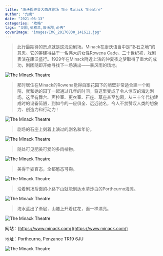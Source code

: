 ```yaml
---
title: "康沃郡绝景大西洋剧场 The Minack Theatre"
author: "九姨"
date: "2021-06-13"
categories: "攻略"
tags: "英国,英格兰,康沃郡,必去"
coverImage: "images/IMG_20170830_141611.jpg"
---
```


>此行最期待的景点就是这海边剧场。Minack在康沃语当中是“多石之地”的意思。它的筹建得益于一名伟大的女性Rowena Cade。二十世纪初，戏剧表演在康沃盛行。1929年在Minack附近上演的仲夏夜之梦取得了重大的成功，剧团随即开始寻找下一场演出——暴风雨的场地。

![The Minack Theatre](images/IMG_20170830_140034.jpg)

>那时居住在Minack的Rowena觉得自家花园下的峭壁非常适合建一个剧院，就和她的园丁一起通过几年的时间，将这里变成了令人惊叹的海边剧场。这里有舞台、声控室、更衣室、石座、草座甚至包厢，从三十年代初建成时的设备简陋，到如今的一应俱全、远近驰名，令人不禁赞叹人类的想象力、创造力和行动力！

![The Minack Theatre](images/IMG_20170830_141611.jpg)

>剧场的石座上刻着上演过的剧名和年份。

![The Minack Theatre](images/IMG_20170830_143849.jpg)

>随处可见肥美可爱的多肉植物。

![The Minack Theatre](images/IMG_20170830_140705.jpg)

>美得千姿百态，全都憨态可掬。

![The Minack Theatre](images/IMG_20170830_140518-e1518469039395.jpg)

>沿着剧场后面的小路下山就能到达水清沙白的Porthcurno海滩。

![The Minack Theatre](images/IMG_20170830_145110.jpg)

>海水蓝出了渐层，山腰上开着红花，画一样漂亮。

![The Minack Theatre](images/IMG_20170830_145754.jpg)


网站：[https://www.minack.com/](https://www.minack.com/)

地址：Porthcurno, Penzance TR19 6JU

![The Minack Theatre](images/minack.jpg)
